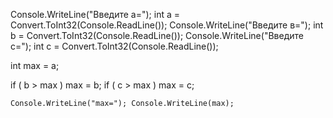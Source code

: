 Console.WriteLine("Введите а="); int a = Convert.ToInt32(Console.ReadLine()); 
Console.WriteLine("Введите в="); int b = Convert.ToInt32(Console.ReadLine());
Console.WriteLine("Введите c="); int c = Convert.ToInt32(Console.ReadLine());

int max = a;

if ( b > max ) max = b;
if ( c > max ) max = c;

    Console.WriteLine("max="); Console.WriteLine(max);